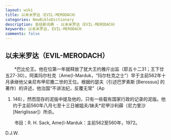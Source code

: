 ```yaml
---
layout: wiki
title: 以未米罗达（EVIL-MERODACH）
categories: NewBibleDictionary
description: 圣经新词典 - 以未米罗达（EVIL-MERODACH）
keywords: 以未米罗达, EVIL-MERODACH
comments: false
---
```


## 以未米罗达（EVIL-MERODACH）

　　*巴比伦王。他在位第一年就释放了犹大王约雅斤出监（耶五十二31；王下廿五27-30）。阿美玛尔杜克（Ame{l-Marduk，“玛尔杜克之士”）早于主前562年十月承继他父亲尼布甲尼撒二世的王位。根据约瑟夫（引述巴罗素斯 [Berossus] 的著作）的评述，他治国“不讲法纪，反覆无常”（Ap

1. 146），然而现存的泥版中提及他的，只有一些载有国家行政的记录的泥版。他约于主前560年八月七至十三日被姐夫/妹夫*尼甲沙利薛（尼力里沙 [Neriglissar]）所杀。

　　书目：R. H. Sack, Ame{l-Marduk：主前562至560年，1972。

D.J.W.








